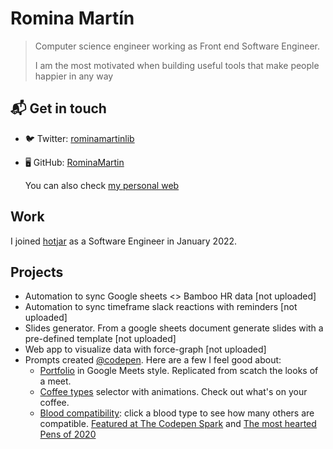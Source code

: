 # Romina Martín

> Computer science engineer working as Front end Software Engineer.
> 
> I am the most motivated when building useful tools that make people happier in any way

## 📬 Get in touch

- 🐦 Twitter: [rominamartinlib](https://twitter.com/rominamartinlib)
- 🖥 GitHub: [RominaMartin](https://github.com/RominaMartin)

  You can also check [my personal web](https://rominamartin.github.io/)

## Work

I joined [hotjar](https://www.hotjar.com/) as a Software Engineer in January 2022.

## Projects
-   Automation to sync Google sheets <> Bamboo HR data [not uploaded]
-   Automation to sync timeframe slack reactions with reminders [not uploaded]
-   Slides generator. From a google sheets document generate slides with a pre-defined template [not uploaded]
-   Web app to visualize data with force-graph [not uploaded]
-   Prompts created [@codepen](http://codepen.io/rominamartin). Here are a few I feel good about:
	- [Portfolio](https://codepen.io/RominaMartin/full/NWGyqWw) in Google Meets style. Replicated from scatch the looks of a meet.
	- [Coffee types](https://codepen.io/RominaMartin/full/KKgQmEW) selector with animations. Check out what's on your coffee.
	- [Blood compatibility](https://codepen.io/RominaMartin/full/OJVdvRm): click a blood type to see how many others are compatible. [Featured at The Codepen Spark](https://codepen.io/spark/178) and [The most hearted Pens of 2020](https://codepen.io/2020/popular/pens/2)

